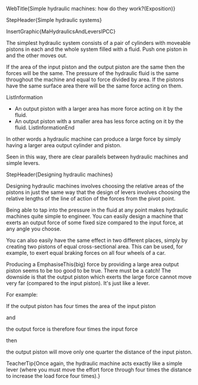 WebTitle{Simple hydraulic machines: how do they work?(Exposition)}

StepHeader{Simple hydraulic systems}

InsertGraphic{MaHydraulicsAndLeversIPCC}

The simplest hydraulic system consists of a pair of cylinders with moveable pistons in each and the whole system filled with a fluid. Push one piston in and the other moves out.

If the area of the input piston and the output piston are the same then the forces will be the same. The pressure of the hydraulic fluid is the same throughout the machine and equal to force divided by area. If the pistons have the same surface area there will be the same force acting on them.

ListInformation
- An output piston with a larger area has more force acting on it by the fluid.
- An output piston with a smaller area has less force acting on it by the fluid.
ListInformationEnd

In other words a hydraulic machine can produce a large force by simply having a larger area output cylinder and piston.

Seen in this way, there are clear parallels between hydraulic machines and simple levers.

StepHeader{Designing hydraulic machines}

Designing hydraulic machines involves choosing the relative areas of the pistons in just the same way that the design of levers involves choosing the relative lengths of the line of action of the forces from the pivot point.

Being able to tap into the pressure in the fluid at any point makes hydraulic machines quite simple to engineer. You can easily design a machine that exerts an output force of some fixed size compared to the input force, at any angle you choose.

You can also easily have the same effect in two different places, simply by creating two pistons of equal cross-sectional area. This can be used, for example, to exert equal braking forces on all four wheels of a car.

Producing a EmphasiseThis{big} force by providing a large area output piston seems to be too good to be true. There must be a catch! The downside is that the output piston which exerts the large force cannot move very far (compared to the input piston). It's just like a lever.

For example:

If the output piston has four times the area of the input piston

and

the output force is therefore four times the input force

then

the output piston will move only one quarter the distance of the input piston.

TeacherTip{Once again, the hydraulic machine acts exactly like a simple lever (where you must move the effort force through four times the distance to increase the load force four times).}
